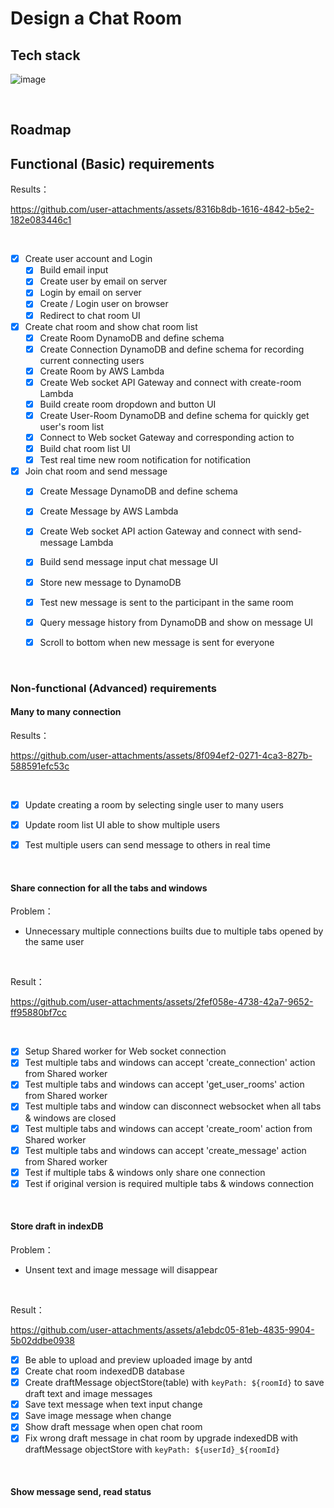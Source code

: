 # Design a Chat Room

## Tech stack
![image](https://github.com/user-attachments/assets/f47f7f2a-289a-401c-b1ac-0fe3c98a108e)


&nbsp;

## Roadmap

## Functional (Basic) requirements

Results：

https://github.com/user-attachments/assets/8316b8db-1616-4842-b5e2-182e083446c1

&nbsp;

- [x] Create user account and Login
    - [x] Build email input
    - [x] Create user by email on server
    - [x] Login by email on server
    - [x] Create / Login user on browser
    - [x] Redirect to chat room UI

- [x] Create chat room and show chat room list
    - [x] Create Room DynamoDB and define schema
    - [x] Create Connection DynamoDB and define schema for recording current connecting users
    - [x] Create Room by AWS Lambda
    - [x] Create Web socket API Gateway and connect with create-room Lambda
    - [x] Build create room dropdown and button UI
    - [x] Create User-Room DynamoDB and define schema for quickly get user's room list
    - [x] Connect to Web socket Gateway and corresponding action to
    - [x] Build chat room list UI
    - [x] Test real time new room notification for notification

- [x] Join chat room and send message
    - [x] Create Message DynamoDB and define schema
    - [x] Create Message by AWS Lambda
    - [x] Create Web socket API action Gateway and connect with send-message Lambda
    - [x] Build send message input chat message UI
    - [x] Store new message to DynamoDB
    - [x] Test new message is sent to the participant in the same room
    - [x] Query message history from DynamoDB and show on message UI
    - [x] Scroll to bottom when new message is sent for everyone


&nbsp;


### Non-functional (Advanced) requirements

#### Many to many connection

Results：

https://github.com/user-attachments/assets/8f094ef2-0271-4ca3-827b-588591efc53c

&nbsp;

- [x] Update creating a room by selecting single user to many users
- [x] Update room list UI able to show multiple users
- [x] Test multiple users can send message to others in real time


&nbsp;

#### Share connection for all the tabs and windows

Problem：
- Unnecessary multiple connections builts due to multiple tabs opened by the same user

&nbsp;

Result：

https://github.com/user-attachments/assets/2fef058e-4738-42a7-9652-ff95880bf7cc

&nbsp;

- [x] Setup Shared worker for Web socket connection
- [x] Test multiple tabs and windows can accept 'create_connection' action from Shared worker
- [x] Test multiple tabs and windows can accept 'get_user_rooms' action from Shared worker
- [x] Test multiple tabs and window can disconnect websocket when all tabs & windows are closed
- [x] Test multiple tabs and windows can accept 'create_room' action from Shared worker
- [x] Test multiple tabs and windows can accept 'create_message' action from Shared worker
- [x] Test if multiple tabs & windows only share one connection
- [x] Test if original version is required multiple tabs & windows connection

&nbsp;

#### Store draft in indexDB

Problem：
- Unsent text and image message will disappear

&nbsp;

Result：

https://github.com/user-attachments/assets/a1ebdc05-81eb-4835-9904-5b02ddbe0938

- [x] Be able to upload and preview uploaded image by antd <Upload />
- [x] Create chat room indexedDB database
- [x] Create draftMessage objectStore(table) with `keyPath: ${roomId}` to save draft text and image messages
- [x] Save text message when text input change
- [x] Save image message when <Upload /> change
- [x] Show draft message when open chat room
- [x] Fix wrong draft message in chat room by upgrade indexedDB with draftMessage objectStore with `keyPath: ${userId}_${roomId}`

&nbsp;


#### Show message send, read status

